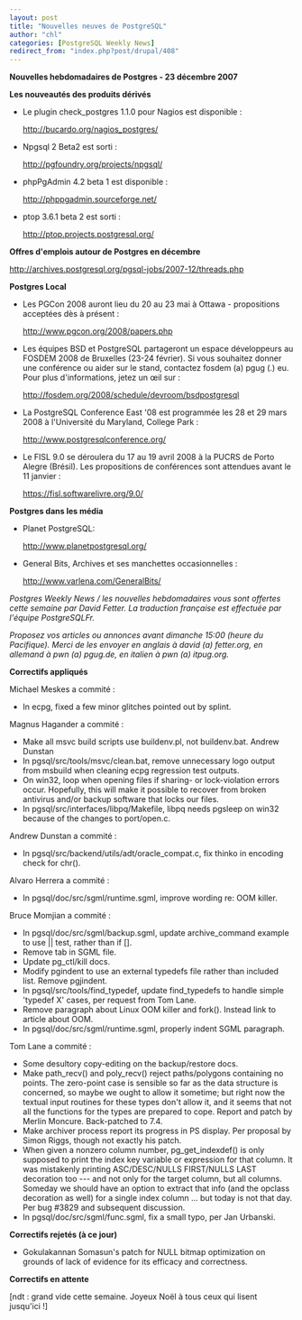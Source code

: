 ```yaml
---
layout: post
title: "Nouvelles neuves de PostgreSQL"
author: "chl"
categories: [PostgreSQL Weekly News]
redirect_from: "index.php?post/drupal/408"
---
```



<p><strong>Nouvelles hebdomadaires de Postgres - 23 décembre 2007</strong></p>

<p><strong>Les nouveautés des produits dérivés</strong></p>

<ul>

<li>Le plugin check_postgres 1.1.0 pour Nagios est disponible&nbsp;:

<a target="_blank" href="http://bucardo.org/nagios_postgres/">http://bucardo.org/nagios_postgres/</a></li>

<li>Npgsql 2 Beta2 est sorti&nbsp;:

<a target="_blank" href="http://pgfoundry.org/projects/npgsql/">http://pgfoundry.org/projects/npgsql/</a></li>

<li>phpPgAdmin 4.2 beta 1 est disponible&nbsp;:

<a target="_blank" href="http://phppgadmin.sourceforge.net/">http://phppgadmin.sourceforge.net/</a></li>

<li>ptop 3.6.1 beta 2 est sorti&nbsp;:

<a target="_blank" href="http://ptop.projects.postgresql.org/">http://ptop.projects.postgresql.org/</a></li>

</ul>

<!--more-->


<!--break-->

<p><strong>Offres d'emplois autour de Postgres en décembre</strong></p>

<p><a target="_blank" href="http://archives.postgresql.org/pgsql-jobs/2007-12/threads.php">http://archives.postgresql.org/pgsql-jobs/2007-12/threads.php</a></p>

<p><strong>Postgres Local</strong></p>

<ul>

<li>Les PGCon 2008 auront lieu du 20 au 23 mai à Ottawa - propositions acceptées dès à présent&nbsp;:

<a target="_blank" href="http://www.pgcon.org/2008/papers.php">http://www.pgcon.org/2008/papers.php</a></li>

<li>Les équipes BSD et PostgreSQL partageront un espace développeurs au FOSDEM 2008 de Bruxelles (23-24 février). Si vous souhaitez donner une conférence ou aider sur le stand, contactez fosdem (a) pgug (.) eu. Pour plus d'informations, jetez un œil sur&nbsp;:

<a target="_blank" href="http://fosdem.org/2008/schedule/devroom/bsdpostgresql">http://fosdem.org/2008/schedule/devroom/bsdpostgresql</a></li>

<li>La PostgreSQL Conference East '08 est programmée les 28 et 29 mars 2008 à l'Université du Maryland, College Park&nbsp;:

<a target="_blank" href="http://www.postgresqlconference.org/">http://www.postgresqlconference.org/</a></li>

<li>Le FISL 9.0 se déroulera du 17 au 19 avril 2008 à la PUCRS de Porto Alegre (Brésil). Les propositions de conférences sont attendues avant le 11 janvier&nbsp;:

<a target="_blank" href="https://fisl.softwarelivre.org/9.0/">https://fisl.softwarelivre.org/9.0/</a></li>

</ul>

<p><strong>Postgres dans les média</strong></p>

<ul>

<li>Planet PostgreSQL:

<a target="_blank" href="http://www.planetpostgresql.org/">http://www.planetpostgresql.org/</a></li>

<li>General Bits, Archives et ses manchettes occasionnelles&nbsp;:

<a target="_blank" href="http://www.varlena.com/GeneralBits/">http://www.varlena.com/GeneralBits/</a></li>

</ul>

<p><em>Postgres Weekly News / les nouvelles hebdomadaires vous sont offertes cette semaine par David Fetter. La traduction française est effectuée par l'équipe PostgreSQLFr.</em></p>

<p><em>Proposez vos articles ou annonces avant dimanche 15:00 (heure du Pacifique). Merci de les envoyer en anglais à david (a) fetter.org, en allemand à pwn (a) pgug.de, en italien à pwn (a) itpug.org.</em></p>

<p><strong>Correctifs appliqués</strong></p>

<p>Michael Meskes a commité&nbsp;:</p>

<ul>

<li>In ecpg, fixed a few minor glitches pointed out by splint.</li>

</ul>

<p>Magnus Hagander a commité&nbsp;:</p>

<ul>

<li>Make all msvc build scripts use buildenv.pl, not buildenv.bat. Andrew Dunstan</li>

<li>In pgsql/src/tools/msvc/clean.bat, remove unnecessary logo output from msbuild when cleaning ecpg regression test outputs.</li>

<li>On win32, loop when opening files if sharing- or lock-violation errors occur. Hopefully, this will make it possible to recover from broken antivirus and/or backup software that locks our files.</li>

<li>In pgsql/src/interfaces/libpq/Makefile, libpq needs pgsleep on win32 because of the changes to port/open.c.</li>

</ul>

<p>Andrew Dunstan a commité&nbsp;:</p>

<ul>

<li>In pgsql/src/backend/utils/adt/oracle_compat.c, fix thinko in encoding check for chr().</li>

</ul>

<p>Alvaro Herrera a commité&nbsp;:</p>

<ul>

<li>In pgsql/doc/src/sgml/runtime.sgml, improve wording re: OOM killer.</li>

</ul>

<p>Bruce Momjian a commité&nbsp;:</p>

<ul>

<li>In pgsql/doc/src/sgml/backup.sgml, update archive_command example to use || test, rather than if [].</li>

<li>Remove tab in SGML file.</li>

<li>Update pg_ctl/kill docs.</li>

<li>Modify pgindent to use an external typedefs file rather than included list. Remove pgjindent.</li>

<li>In pgsql/src/tools/find_typedef, update find_typedefs to handle simple 'typedef X' cases, per request from Tom Lane.</li>

<li>Remove paragraph about Linux OOM killer and fork(). Instead link to article about OOM.</li>

<li>In pgsql/doc/src/sgml/runtime.sgml, properly indent SGML paragraph.</li>

</ul>

<p>Tom Lane a commité&nbsp;:</p>

<ul>

<li>Some desultory copy-editing on the backup/restore docs.</li>

<li>Make path_recv() and poly_recv() reject paths/polygons containing no points. The zero-point case is sensible so far as the data structure is concerned, so maybe we ought to allow it sometime; but right now the textual input routines for these types don't allow it, and it seems that not all the functions for the types are prepared to cope. Report and patch by Merlin Moncure. Back-patched to 7.4.</li>

<li>Make archiver process report its progress in PS display. Per proposal by Simon Riggs, though not exactly his patch.</li>

<li>When given a nonzero column number, pg_get_indexdef() is only supposed to print the index key variable or expression for that column. It was mistakenly printing ASC/DESC/NULLS FIRST/NULLS LAST decoration too --- and not only for the target column, but all columns. Someday we should have an option to extract that info (and the opclass decoration as well) for a single index column ... but today is not that day. Per bug #3829 and subsequent discussion.</li>

<li>In pgsql/doc/src/sgml/func.sgml, fix a small typo, per Jan Urbanski.</li>

</ul>

<p><strong>Correctifs rejetés (à ce jour)</strong></p>

<ul>

<li>Gokulakannan Somasun's patch for NULL bitmap optimization on grounds of lack of evidence for its efficacy and correctness.</li>

</ul>

<p><strong>Correctifs en attente</strong></p>

<p>[ndt&nbsp;: grand vide cette semaine. Joyeux Noël à tous ceux qui lisent jusqu'ici&nbsp;!]</p>
